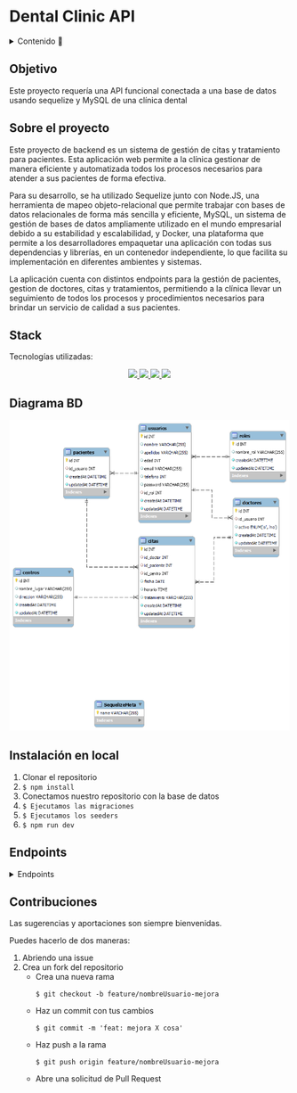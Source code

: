 # Dental Clinic API

<details>
  <summary>Contenido 📝</summary>
  <ol>
    <li><a href="#objetivo">Objetivo</a></li>
    <li><a href="#sobre-el-proyecto">Sobre el proyecto</a></li>
    <!-- <li><a href="#deploy-🚀">Deploy</a></li> -->
    <li><a href="#stack">Stack</a></li>
    <li><a href="#diagrama-bd">Diagrama</a></li>
    <li><a href="#instalación-en-local">Instalación</a></li>
    <li><a href="#endpoints">Endpoints</a></li>
    <li><a href="#contribuciones">Contribuciones</a></li>
  </ol>
</details>

## Objetivo

Este proyecto requería una API funcional conectada a una base de datos usando sequelize y MySQL de una clínica dental

## Sobre el proyecto

Este proyecto de backend es un sistema de gestión de citas y tratamiento para pacientes. Esta aplicación web permite a la clínica gestionar de manera eficiente y automatizada todos los procesos necesarios para atender a sus pacientes de forma efectiva.

Para su desarrollo, se ha utilizado Sequelize junto con Node.JS, una herramienta de mapeo objeto-relacional que permite trabajar con bases de datos relacionales de forma más sencilla y eficiente, MySQL, un sistema de gestión de bases de datos ampliamente utilizado en el mundo empresarial debido a su estabilidad y escalabilidad, y Docker, una plataforma que permite a los desarrolladores empaquetar una aplicación con todas sus dependencias y librerías, en un contenedor independiente, lo que facilita su implementación en diferentes ambientes y sistemas.

La aplicación cuenta con distintos endpoints para la gestión de pacientes, gestion de doctores, citas y tratamientos, permitiendo a la clínica llevar un seguimiento de todos los procesos y procedimientos necesarios para brindar un servicio de calidad a sus pacientes.

<!-- ## Deploy 🚀
<div align="center">
    <a href="https://www.google.com"><strong>Url a producción </strong></a>🚀🚀🚀
</div> -->

## Stack

Tecnologías utilizadas:

<div align="center">
<a href="https://sequelize.org/">
    <img src= "https://img.shields.io/badge/sequelize-323330?style=for-the-badge&logo=sequelize&logoColor=white"/>
</a>
<a href="https://www.expressjs.com/">
    <img src= "https://img.shields.io/badge/express.js-%23404d59.svg?style=for-the-badge&logo=express&logoColor=%2361DAFB"/>
</a>
<a href="https://nodejs.org/es/">
    <img src= "https://img.shields.io/badge/node.js-026E00?style=for-the-badge&logo=node.js&logoColor=white"/>
</a>
<a href="https://developer.mozilla.org/es/docs/Web/JavaScript">
    <img src= "https://img.shields.io/badge/javascipt-EFD81D?style=for-the-badge&logo=javascript&logoColor=black"/>
</a>
 </div>

## Diagrama BD

!['imagen-db'](./media/DBdiagram.png)

## Instalación en local

1. Clonar el repositorio
2. `$ npm install`
3. Conectamos nuestro repositorio con la base de datos
4. `$ Ejecutamos las migraciones`
5. `$ Ejecutamos los seeders`
6. `$ npm run dev`

## Endpoints

<details>
<summary>Endpoints</summary>

- AUTH

  - REGISTRAR PACIENTE

          POST http://localhost:3000/auth/register

    body:

    ```js
        {
            "nombre": "Lucas",
            "apellidos": "Hernandez",
            "email": "lucas@lucas.com",
            "password": "12345678"
        }
    ```
  - REGISTRAR DOCTOR (ADMIN)

          POST http://localhost:3000/auth/register

    body:

    ```js
        {
             "nombre": "Diego",
             "apellidos": "Forlan",
             "email": "diego@diego.com",
             "password": "12345678"
        }
    ```


  - LOGIN

          POST http://localhost:3000/auth/login

    body:

    ```js
        {
            "email": "bolso@gmail.com",
            "password": "bolso"
        }
    ```

- USERS

  - MOSTRAR PERFIL PACIENTE (USAR TOKEN)

         GET http://localhost:3000/users/profile

  - ACTUALIZAR USUARIO (USAR TOKEN)

          PUT http://localhost:3000/users/profile/update

    body:

    ```js
    {
        "nombre": "Luis",
        "apellidos": "Salerno",
        "edad": 35,
        "email": "luis@gmail.com",
        "telefono": 618560718,
        "password": "gallina"
    }
    ```

  - CHEQUEAR CITAS PACIENTE (USAR TOKEN)

          GET http://localhost:3000/users/appointments/checkall

  - CHEQUEAR CITAS DOCTOR (USAR TOKEN)

          GET http://localhost:3000/users/appointments/checkall/doctor

  - MOSTRAR TODOS LOS PACIENTES COMO ADMIN (USAR TOKEN)

          GET http://localhost:3000/users/profile/checkallpatients

  - MOSTRAR TODOS LOS DOCTORES COMO ADMIN (USAR TOKEN)

          GET http://localhost:3000/users/profile/checkalldoctors

- CITAS

  - CREAR CITA COMO PACIENTE (USAR TOKEN)

        POST http://localhost:3000/appointment/patient

  - BORRAR CITA COMO PACIENTE (USAR TOKEN Y PASAR ID DE CITA)

        DELETE http://localhost:3000/appointment/:id

  - MODIFICAR CITA COMO PACIENTE (USAR TOKEN Y PASAR ID DE CITA)

        PUT http://localhost:3000/appointment/:id

</details>

## Contribuciones

Las sugerencias y aportaciones son siempre bienvenidas.

Puedes hacerlo de dos maneras:

1. Abriendo una issue
2. Crea un fork del repositorio
   - Crea una nueva rama
     ```
     $ git checkout -b feature/nombreUsuario-mejora
     ```
   - Haz un commit con tus cambios
     ```
     $ git commit -m 'feat: mejora X cosa'
     ```
   - Haz push a la rama
     ```
     $ git push origin feature/nombreUsuario-mejora
     ```
   - Abre una solicitud de Pull Request
